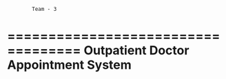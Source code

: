             Team - 3
===================================
Outpatient Doctor Appointment System
====================================
